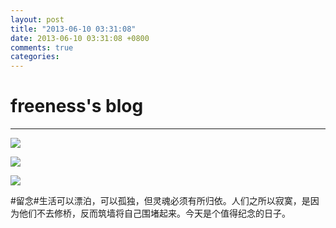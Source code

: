 ```yaml
---
layout: post
title: "2013-06-10 03:31:08"
date: 2013-06-10 03:31:08 +0800
comments: true
categories: 
---
```


# freeness's blog

----------

![](http://okqmqrbgo.bkt.clouddn.com/201306100331081.jpg)

![](http://okqmqrbgo.bkt.clouddn.com/201306100331082.jpg)

![](http://okqmqrbgo.bkt.clouddn.com/201306100331083.jpg)

>
\#留念\#生活可以漂泊，可以孤独，但灵魂必须有所归依。人们之所以寂寞，是因为他们不去修桥，反而筑墙将自己围堵起来。今天是个值得纪念的日子。